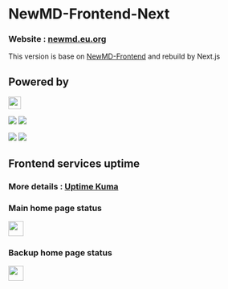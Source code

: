 <h1>NewMD-Frontend-Next</h1>
<h3>Website : <a href="https://newmd.eu.org" target="_blank" title="NewMD">newmd.eu.org</a></h3>

This version is base on [NewMD-Frontend](https://github.com/NewMD-org/NewMD-Frontend) and rebuild by Next.js

## Powered by
<img height="25px" src="https://github.com/NewMD-org/.github/assets/75195127/2dc253e2-797c-4a2b-b8ff-a1c9fc4517d2">

![](https://img.shields.io/badge/next.js-000000?style=for-the-badge&logo=nextdotjs&logoColor=white)
![](https://img.shields.io/badge/React-20232A?style=for-the-badge&logo=react&logoColor=61DAFB)

![](https://img.shields.io/badge/JWT-000000?style=for-the-badge&logo=JSON%20web%20tokens&logoColor=white)
![](https://img.shields.io/badge/Vercel-000000?style=for-the-badge&logo=vercel&logoColor=white)

## Frontend services uptime

### More details : [**Uptime Kuma**](https://uptime.newmd.eu.org/)

### Main home page status

<a href="https://status.newmd.eu.org" target="_blank" title="Betteruptime Status">
  <img height="30px" src="https://betteruptime.com/status-badges/v1/monitor/k1y7.svg">
</a>

### Backup home page status

<a href="https://status.newmd.eu.org" target="_blank" title="Betteruptime Status">
  <img height="30px" src="https://betteruptime.com/status-badges/v1/monitor/k2wr.svg">
</a>
